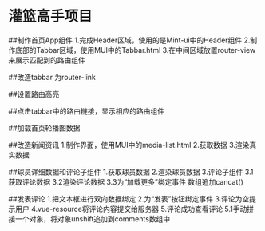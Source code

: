# 灌篮高手项目

##制作首页App组件
1.完成Header区域，使用的是Mint-ui中的Header组件
2.制作底部的Tabbar区域，使用MUI中的Tabbar.html 
3.在中间区域放置router-view来展示匹配到的路由组件

##改造tabbar 为router-link

##设置路由高亮

##点击tabbar中的路由链接，显示相应的路由组件

##加载首页轮播图数据

##改造新闻资讯
1.制作界面，使用MUI中的media-list.html 
2.获取数据 
3.渲染真实数据 

##球员详细数据和评论子组件
1.获取球员数据 
2.渲染球员数据 
3.评论子组件 
3.1获取评论数据 
3.2渲染评论数据 
3.3为“加载更多”绑定事件 数组追加cancat()

##发表评论
1.把文本框进行双向数据绑定 
2.为“发表”按钮绑定事件
3.评论为空提示用户 
4.vue-resource将评论内容提交给服务器 
5.评论成功查看评论
5.1手动拼接一个对象，将对象unshift追加到comments数组中